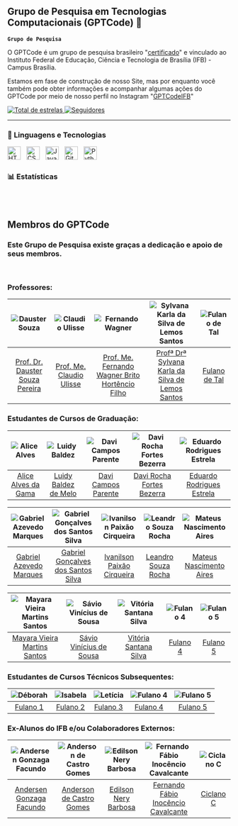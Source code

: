 ## Grupo de Pesquisa em Tecnologias Computacionais (GPTCode) 👋

**`Grupo de Pesquisa`**

O GPTCode é um grupo de pesquisa brasileiro "[certificado](http://dgp.cnpq.br/dgp/espelhogrupo/6357808047600163)" e vinculado ao Instituto Federal de Educação, Ciência e Tecnologia de Brasília (IFB) - Campus Brasília. 

Estamos em fase de construção de nosso Site, mas por enquanto você também pode obter informações e acompanhar algumas ações do GPTCode por meio de nosso perfil no Instagram "[GPTCodeIFB](https://www.instagram.com/gptcodeifb/)"

<p align="left">
    <a href="https://github.com/gptcodeifb?tab=repositories&sort=stargazers">
        <img 
            alt="Total de estrelas" 
            title="Total de estrelas GitHub" 
            src="https://custom-icon-badges.demolab.com/github/stars/gptcodeifb?color=55960c&style=for-the-badge&labelColor=488207&logo=star&label=estrelas"
        />
    </a>
    <a href="https://github.com/gptcodeifb?tab=followers">
        <img 
            alt="Seguidores" 
            title="Me siga no GitHub" 
            src="https://custom-icon-badges.demolab.com/github/followers/gptcodeifb?color=236ad3&labelColor=1155ba&style=for-the-badge&logo=github&label=Seguidores&logoColor=white"
        />
    </a>
</p>

---

### 🤖 Linguagens e Tecnologias

<img 
    align="left" 
    alt="HTML"
    title="HTML" 
    width="30px" 
    style="padding-right: 10px;" 
    src="https://cdn.jsdelivr.net/gh/devicons/devicon@latest/icons/html5/html5-original.svg" 
/>
<img 
    align="left" 
    alt="CSS" 
    title="CSS"
    width="30px" 
    style="padding-right: 10px;" 
    src="https://cdn.jsdelivr.net/gh/devicons/devicon@latest/icons/css3/css3-original.svg" 
/>
<img 
    align="left" 
    alt="JavaScript" 
    title="JavaScript"
    width="30px" 
    style="padding-right: 10px;" 
    src="https://cdn.jsdelivr.net/gh/devicons/devicon@latest/icons/javascript/javascript-original.svg" 
/>
<img 
    align="left" 
    alt="Git" 
    title="Git"
    width="30px" 
    style="padding-right: 10px;" 
    src="https://cdn.jsdelivr.net/gh/devicons/devicon@latest/icons/git/git-original.svg" 
/>
<img 
    align="left" 
    alt="Python" 
    title="Python"
    width="30px" 
    style="padding-right: 10px;" 
    src="https://cdn.jsdelivr.net/gh/devicons/devicon@latest/icons/python/python-original.svg" 
/>

<br/>
<br/>

### 📊 Estatísticas

<p>


</p>

<br/>
<br/>

## Membros do GPTCode

### Este Grupo de Pesquisa existe graças a dedicação e apoio de seus membros.

<br/>

### Professores:

| ![Dauster Souza](https://avatars.githubusercontent.com/u/148724441?v=4) | ![Claudio Ulisse](https://avatars.githubusercontent.com/u/5414440?v=4) | ![Fernando Wagner](xx) | ![Sylvana Karla da Silva de Lemos Santos](xx) | ![Fulano de Tal](xxxx) |
|:---:|:---:|:---:|:---:|:---:|
| [Prof. Dr. Dauster Souza Pereira](https://github.com/daustersp) | [Prof. Me. Claudio Ulisse](https://github.com/claulis/) | [Prof. Me. Fernando Wagner Brito Hortêncio Filho](https://github.com/daustersp) | [Profª Drª Sylvana Karla da Silva de Lemos Santos](https://github.com/daustersp) | [Fulano de Tal](https://github.com/daustersp) |
     

### Estudantes de Cursos de Graduação:
| ![Alice Alves](https://avatars.githubusercontent.com/u/145937615?v=4) | ![Luidy Baldez](https://avatars.githubusercontent.com/u/144949301?v=4) | ![Davi Campos Parente](https://avatars.githubusercontent.com/u/132585581?v=4) | ![Davi Rocha Fortes Bezerra](https://avatars.githubusercontent.com/u/163659635?v=4) | ![Eduardo Rodrigues Estrela](https://avatars.githubusercontent.com/u/230431728?v=4) |
|:---:|:---:|:---:|:---:|:---:|
| [Alice Alves da Gama](https://github.com/AliceAlvesG) | [Luidy Baldez de Melo](https://github.com/lBALDEZl) | [Davi Campos Parente](https://github.com/DaviParente10) | [Davi Rocha Fortes Bezerra](https://github.com/davirfb) | [Eduardo Rodrigues Estrela](https://github.com/daustersp) |

| ![Gabriel Azevedo Marques](https://avatars.githubusercontent.com/u/230431728?v=4) | ![Gabriel Gonçalves dos Santos Silva](https://avatars.githubusercontent.com/u/230431728?v=4) | ![Ivanilson Paixão Cirqueira](https://avatars.githubusercontent.com/u/230431728?v=4) | ![Leandro Souza Rocha](https://avatars.githubusercontent.com/u/230431728?v=4) | ![Mateus Nascimento Aires](https://avatars.githubusercontent.com/u/230431728?v=4) |
|:---:|:---:|:---:|:---:|:---:|
| [Gabriel Azevedo Marques](https://github.com/daustersp) | [Gabriel Gonçalves dos Santos Silva](https://github.com/daustersp) | [Ivanilson Paixão Cirqueira](https://github.com/daustersp) | [Leandro Souza Rocha](https://github.com/daustersp) | [Mateus Nascimento Aires](https://github.com/daustersp) |

| ![Mayara Vieira Martins Santos](https://avatars.githubusercontent.com/u/230431728?v=4) | ![Sávio Vinícius de Sousa](https://avatars.githubusercontent.com/u/230431728?v=4) | ![Vitória Santana Silva](https://avatars.githubusercontent.com/u/230431728?v=4) | ![Fulano 4](https://avatars.githubusercontent.com/u/230431728?v=4) | ![Fulano 5](https://avatars.githubusercontent.com/u/230431728?v=4) |
|:---:|:---:|:---:|:---:|:---:|
| [Mayara Vieira Martins Santos](https://github.com/daustersp) | [Sávio Vinícius de Sousa](https://github.com/daustersp) | [Vitória Santana Silva](https://github.com/daustersp) | [Fulano 4](https://github.com/daustersp) | [Fulano 5](https://github.com/daustersp) |


### Estudantes de Cursos Técnicos Subsequentes:
| ![Déborah](https://avatars.githubusercontent.com/u/230431728?v=4) | ![Isabela](https://avatars.githubusercontent.com/u/230431728?v=4) | ![Letícia](https://avatars.githubusercontent.com/u/230431728?v=4) | ![Fulano 4](https://avatars.githubusercontent.com/u/230431728?v=4) | ![Fulano 5](https://avatars.githubusercontent.com/u/230431728?v=4) |
|:---:|:---:|:---:|:---:|:---:|
| [Fulano 1](https://github.com/daustersp) | [Fulano 2](https://github.com/daustersp) | [Fulano 3](https://github.com/daustersp) | [Fulano 4](https://github.com/daustersp) | [Fulano 5](https://github.com/daustersp) |


### Ex-Alunos do IFB e/ou Colaboradores Externos:
| ![Andersen Gonzaga Facundo](https://avatars.githubusercontent.com/u/230431728?v=4) | ![Anderson de Castro Gomes](https://avatars.githubusercontent.com/u/230431728?v=4) | ![Edilson Nery Barbosa](https://avatars.githubusercontent.com/u/230431728?v=4) | ![Fernando Fábio Inocêncio Cavalcante](https://avatars.githubusercontent.com/u/161374485?v=4) | ![Ciclano C](https://avatars.githubusercontent.com/u/230431728?v=4) |
|:---:|:---:|:---:|:---:|:---:|
| [Andersen Gonzaga Facundo](https://github.com/daustersp) | [Anderson de Castro Gomes](https://github.com/daustersp) | [Edilson Nery Barbosa](https://github.com/daustersp) | [Fernando Fábio Inocêncio Cavalcante](https://github.com/FernandoFIC) | [Ciclano C](https://github.com/daustersp) |
